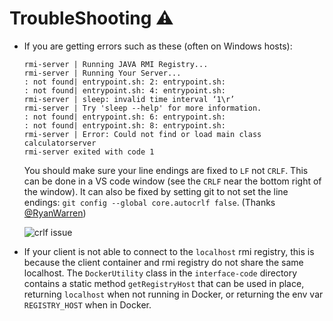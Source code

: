 # TroubleShooting ⚠️

 - If you are getting errors such as these (often on Windows hosts):
    ```
    rmi-server | Running JAVA RMI Registry...
    rmi-server | Running Your Server...
    : not found| entrypoint.sh: 2: entrypoint.sh: 
    : not found| entrypoint.sh: 4: entrypoint.sh: 
    rmi-server | sleep: invalid time interval ‘1\r’
    rmi-server | Try 'sleep --help' for more information.
    : not found| entrypoint.sh: 6: entrypoint.sh: 
    : not found| entrypoint.sh: 8: entrypoint.sh: 
    rmi-server | Error: Could not find or load main class calculatorserver
    rmi-server exited with code 1
    ```
    You should make sure your line endings are fixed to `LF` not `CRLF`. This can be done in a VS code window (see the `CRLF` near the bottom right of the window).
    It can also be fixed by setting git to not set the line endings: `git config --global core.autocrlf false`. (Thanks [@RyanWarren](https://github.com/rrryyaaannnnn))

    ![crlf issue](./screenshots/crlf-issue-vscode.gif)

 - If your client is not able to connect to the `localhost` rmi registry, this is because the client container and rmi registry do not share the same localhost. The `DockerUtility` class in the `interface-code` directory contains a static method `getRegistryHost` that can be used in place, returning `localhost` when not running in Docker, or returning the env var `REGISTRY_HOST` when in Docker.
